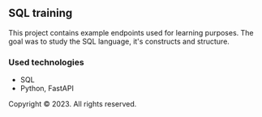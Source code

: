 ## SQL training

This project contains example endpoints used for learning purposes. The goal was to study the SQL language, it's constructs and structure.

### Used technologies

- SQL
- Python, FastAPI

Copyright &copy; 2023. All rights reserved.